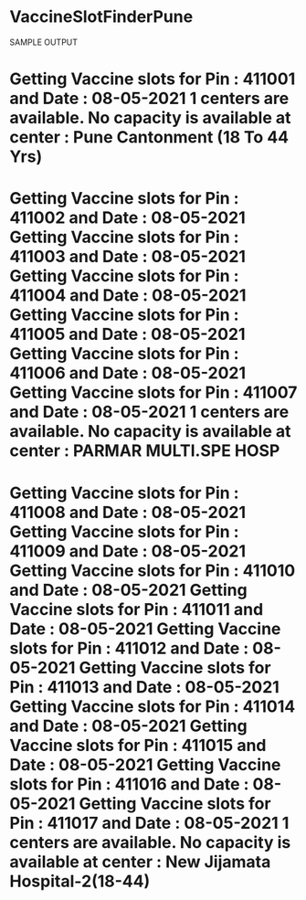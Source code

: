 # VaccineSlotFinderPune

SAMPLE OUTPUT

Getting Vaccine slots for Pin : 411001 and Date : 08-05-2021
1 centers are available.
No capacity is available at center : Pune Cantonment (18 To 44 Yrs)
=============================================================
Getting Vaccine slots for Pin : 411002 and Date : 08-05-2021
Getting Vaccine slots for Pin : 411003 and Date : 08-05-2021
Getting Vaccine slots for Pin : 411004 and Date : 08-05-2021
Getting Vaccine slots for Pin : 411005 and Date : 08-05-2021
Getting Vaccine slots for Pin : 411006 and Date : 08-05-2021
Getting Vaccine slots for Pin : 411007 and Date : 08-05-2021
1 centers are available.
No capacity is available at center : PARMAR MULTI.SPE HOSP
=============================================================
Getting Vaccine slots for Pin : 411008 and Date : 08-05-2021
Getting Vaccine slots for Pin : 411009 and Date : 08-05-2021
Getting Vaccine slots for Pin : 411010 and Date : 08-05-2021
Getting Vaccine slots for Pin : 411011 and Date : 08-05-2021
Getting Vaccine slots for Pin : 411012 and Date : 08-05-2021
Getting Vaccine slots for Pin : 411013 and Date : 08-05-2021
Getting Vaccine slots for Pin : 411014 and Date : 08-05-2021
Getting Vaccine slots for Pin : 411015 and Date : 08-05-2021
Getting Vaccine slots for Pin : 411016 and Date : 08-05-2021
Getting Vaccine slots for Pin : 411017 and Date : 08-05-2021
1 centers are available.
No capacity is available at center : New Jijamata Hospital-2(18-44)
=============================================================

